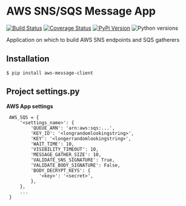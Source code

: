 # AWS SNS/SQS Message App

[![Build Status](https://github.com/uw-it-aca/aws-message-client/workflows/tests/badge.svg?branch=main)](https://github.com/uw-it-aca/aws-message-client/actions)
[![Coverage Status](https://coveralls.io/repos/github/uw-it-aca/aws-message-client/badge.svg?branch=main)](https://coveralls.io/github/uw-it-aca/aws-message-client?branch=main)
[![PyPi Version](https://img.shields.io/pypi/v/aws-message-client.svg)](https://pypi.python.org/pypi/aws-message-client)
![Python versions](https://img.shields.io/badge/python-3.10-blue.svg)

Application on which to build AWS SNS endpoints and SQS gatherers

Installation
------------

    $ pip install aws-message-client

Project settings.py
------------------

**AWS App settings**

     AWS_SQS = {
         '<settings_name>': {
             'QUEUE_ARN': 'arn:aws:sqs:...',
             'KEY_ID': '<longrandomlookingstring>',
             'KEY': '<longerrandomlookingstring>',
             'WAIT_TIME': 10,
             'VISIBILITY_TIMEOUT': 10,
             'MESSAGE_GATHER_SIZE': 10,
             'VALIDATE_SNS_SIGNATURE': True,
             'VALIDATE_BODY_SIGNATURE': False,
             'BODY_DECRYPT_KEYS': {
                '<key>': '<secret>',
             },
         },
         ...
     }
